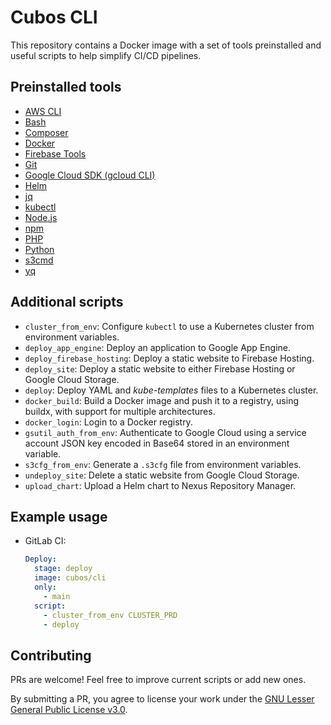 # Cubos CLI

This repository contains a Docker image with a set of tools preinstalled and useful scripts to help simplify CI/CD pipelines.

## Preinstalled tools

- [AWS CLI](https://aws.amazon.com/cli/)
- [Bash](https://www.gnu.org/software/bash/)
- [Composer](https://getcomposer.org/)
- [Docker](https://www.docker.com/)
- [Firebase Tools](https://firebase.google.com/docs/cli)
- [Git](https://git-scm.com/)
- [Google Cloud SDK (gcloud CLI)](https://cloud.google.com/sdk/gcloud/)
- [Helm](https://helm.sh/)
- [jq](https://stedolan.github.io/jq/)
- [kubectl](https://kubernetes.io/docs/reference/kubectl/)
- [Node.js](https://nodejs.org/)
- [npm](https://www.npmjs.com/)
- [PHP](https://php.net/)
- [Python](https://www.python.org/)
- [s3cmd](https://s3tools.org/s3cmd)
- [yq](https://kislyuk.github.io/yq/)

## Additional scripts

- `cluster_from_env`: Configure `kubectl` to use a Kubernetes cluster from environment variables.
- `deploy_app_engine`: Deploy an application to Google App Engine.
- `deploy_firebase_hosting`: Deploy a static website to Firebase Hosting.
- `deploy_site`: Deploy a static website to either Firebase Hosting or Google Cloud Storage.
- `deploy`: Deploy YAML and _kube-templates_ files to a Kubernetes cluster.
- `docker_build`: Build a Docker image and push it to a registry, using buildx, with support for multiple architectures.
- `docker_login`: Login to a Docker registry.
- `gsutil_auth_from_env`: Authenticate to Google Cloud using a service account JSON key encoded in Base64 stored in an environment variable.
- `s3cfg_from_env`: Generate a `.s3cfg` file from environment variables.
- `undeploy_site`: Delete a static website from Google Cloud Storage.
- `upload_chart`: Upload a Helm chart to Nexus Repository Manager.

## Example usage

- GitLab CI:

  ```yaml
  Deploy:
    stage: deploy
    image: cubos/cli
    only:
      - main
    script:
      - cluster_from_env CLUSTER_PRD
      - deploy
  ```

## Contributing

PRs are welcome! Feel free to improve current scripts or add new ones.

By submitting a PR, you agree to license your work under the [GNU Lesser General Public License v3.0](LICENSE).

